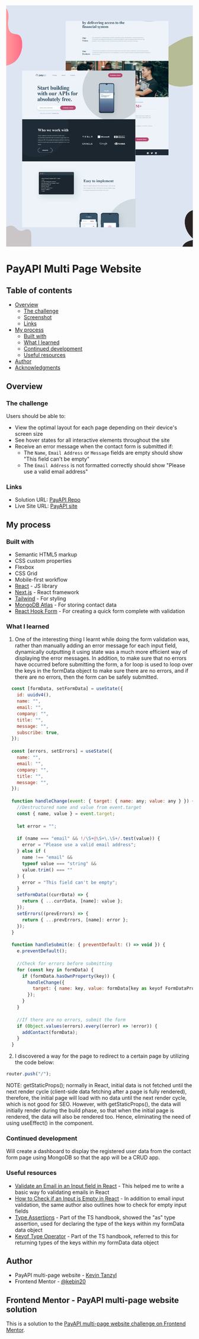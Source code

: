 ![homepage](./public/screenshot.png)

# PayAPI Multi Page Website

## Table of contents

- [Overview](#overview)
  - [The challenge](#the-challenge)
  - [Screenshot](#screenshot)
  - [Links](#links)
- [My process](#my-process)
  - [Built with](#built-with)
  - [What I learned](#what-i-learned)
  - [Continued development](#continued-development)
  - [Useful resources](#useful-resources)
- [Author](#author)
- [Acknowledgments](#acknowledgments)


## Overview

### The challenge

Users should be able to:

- View the optimal layout for each page depending on their device's screen size
- See hover states for all interactive elements throughout the site
- Receive an error message when the contact form is submitted if:
  - The `Name`, `Email Address` or `Message` fields are empty should show "This field can't be empty"
  - The `Email Address` is not formatted correctly should show "Please use a valid email address"

### Links

- Solution URL: [PayAPI Repo](https://github.com/kebin20/payapi-multi-page-website)
- Live Site URL: [PayAPI site](https://payapi-multi-page-website-kebin20s-projects.vercel.app/)

## My process

### Built with

- Semantic HTML5 markup
- CSS custom properties
- Flexbox
- CSS Grid
- Mobile-first workflow
- [React](https://reactjs.org/) - JS library
- [Next.js](https://nextjs.org/) - React framework
- [Tailwind](https://tailwind.com/) - For styling
- [MongoDB Atlas](https://www.mongodb.com/atlas) - For storing contact data
- [React Hook Form](https://react-hook-form.com/) - For creating a quick form complete with validation

### What I learned

1) One of the interesting thing I learnt while doing the form validation was, rather than manually adding an error message for each input field, dynamically outputting it using state was a much more efficient way of displaying the error messages. In addition, to make sure that no errors have occurred before submitting the form,  a for loop is used to loop over the keys in the formData object to make sure there are no errors, and if there are no errors, then the form can be safely submitted.

```js
  const [formData, setFormData] = useState({
    id: uuidv4(),
    name: "",
    email: "",
    company: "",
    title: "",
    message: "",
    subscribe: true,
  });

  const [errors, setErrors] = useState({
    name: "",
    email: "",
    company: "",
    title: "",
    message: "",
  });

  function handleChange(event: { target: { name: any; value: any } }) {
    //Destructured name and value from event.target
    const { name, value } = event.target;

    let error = "";

    if (name === "email" && !/\S+@\S+\.\S+/.test(value)) {
      error = "Please use a valid email address";
    } else if (
      name !== "email" &&
      typeof value === "string" &&
      value.trim() === ""
    ) {
      error = "This field can't be empty";
    }
    setFormData((currData) => {
      return { ...currData, [name]: value };
    });
    setErrors((prevErrors) => {
      return { ...prevErrors, [name]: error };
    });
  }

  function handleSubmit(e: { preventDefault: () => void }) {
    e.preventDefault();

    //Check for errors before submitting
    for (const key in formData) {
      if (formData.hasOwnProperty(key)) {
        handleChange({
          target: { name: key, value: formData[key as keyof FormDataProps] },
        });
      }
    }

    //If there are no errors, submit the form
    if (Object.values(errors).every((error) => !error)) {
      addContact(formData);
    }
  }
```

2) I discovered a way for the page to redirect to a certain page by utilizing the code below:

```js
router.push("/");
```
NOTE: getStaticProps(); normally in React, initial data is not fetched until the next render cycle (client-side data fetching after a page is fully rendered), therefore, the initial page will load with no data until the next render cycle, which is not good for SEO. However, with getStaticProps(), the data will initially render during the build phase, so that when the initial page is rendered, the data will also be rendered too. Hence, eliminating the need of using useEffect() in the component. 

### Continued development

Will create a dashboard to display the registered user data from the contact form page using MongoDB so that the app will be a CRUD app. 


### Useful resources

- [Validate an Email in an Input field in React](https://bobbyhadz.com/blog/react-check-if-email-is-valid) - This helped me to write a basic way fo validating emails in React
- [How to Check if an Input is Empty in React](https://bobbyhadz.com/blog/react-check-if-input-is-empty) - In addition to email input validation, the same author also outlines how to check for empty input fields
- [Type Assertions](https://www.typescriptlang.org/docs/handbook/2/everyday-types.html#type-assertions) - Part of the TS handbook, showed the "as" type assertion, used for declaring the type of the keys within my formData data object
- [Keyof Type Operator](https://www.typescriptlang.org/docs/handbook/2/keyof-types.html) - Part of the TS handbook, referred to this for returning types of the keys within my formData data object

## Author

- PayAPI multi-page website - [Kevin Tanzyl](https://ktanzyl.netlify.app/)
- Frontend Mentor - [@kebin20](https://www.frontendmentor.io/profile/kebin20)

## Frontend Mentor - PayAPI multi-page website solution

This is a solution to the [PayAPI multi-page website challenge on Frontend Mentor](https://www.frontendmentor.io/challenges/payapi-multipage-website-FDLR1Y11e). 